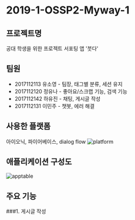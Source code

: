 ﻿2019-1-OSSP2-Myway-1
====================

프로젝트명
----------
공대 학생을 위한 프로젝트 서포팅 앱 '붓다'

팀원
---
- 2017112113 유소영 - 팀장, 태그별 분류, 세션 유지
- 2017112120 정유나 - 좋아요/스크랩 기능, 검색 기능
- 2017112142 하유진 - 채팅, 게시글 작성
- 2017112131 이민주 - 챗봇, 에러 해결

사용한 플랫폼
------------
아이오닉, 파이어베이스, dialog flow
![platform](./image/platform.jpeg)

애플리케이션 구성도
------------------
![apptable](./image/apptable.jpeg)

주요 기능
---------

###1. 게시글 작성
